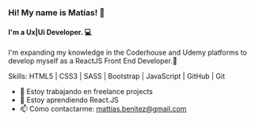### Hi! My name is Matías! 👋
#### I'm a Ux|Ui Developer. 💻
I'm expanding my knowledge in the Coderhouse and Udemy platforms to develop myself as a ReactJS Front End Developer.🙌

Skills: HTML5 | CSS3 | SASS | Bootstrap | JavaScript | GitHub | Git

- 🔭 Estoy trabajando en freelance projects 
- 🌱 Estoy aprendiendo React.JS 
- 📫 Cómo contactarme: mattias.benitez@gmail.com 





